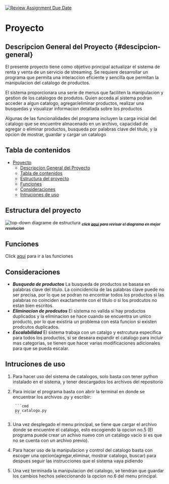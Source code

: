 [![Review Assignment Due Date](https://classroom.github.com/assets/deadline-readme-button-24ddc0f5d75046c5622901739e7c5dd533143b0c8e959d652212380cedb1ea36.svg)](https://classroom.github.com/a/LCXMIOgt)

# Proyecto

## Descripcion General del Proyecto {#descipcion-general}

El presente proyecto tiene como objetivo principal actualizar el sistema de renta y venta de un servicio de streaming. Se requiere desarrollar un programa que permita una interaccion eficiente y sencilla que permitan la manipulacion del catalogo de productos.

El sistema proporcionara una serie de menus que faciliten la manipulacion y gestion de los catalogos de produtos. Quien acceda al sistema podran acceder a algun catalogo, agregar/eliminar productos, realizar una busquedas y visualizar informacion detallada sobre los productos

Algunas de las funcionalidades del programa incluyen la carga inicial del catalogo que se encuentre almacenado en un archivo, capacidad de agregar o eliminar productos, busqueda por palabras clave del titulo, y la opcion de mostrar, guardar y cargar un catalogo

## Tabla de contenidos

- [Proyecto](#proyecto)
  - [Descripcion General del Proyecto](#descripcion-general-del-proyecto-descipcion-general)
  - [Tabla de contenidos](#tabla-de-contenidos)
  - [Estructura del proyecto](#estructura-del-proyecto-estructura-proyecto)
  - [Funciones](#funciones-funciones)
  - [Consideraciones](#consideraciones)
  - [Intruciones de uso](#intruciones-de-uso)

## Estructura del proyecto 

![top-down diagrame de estructura](./img/diagrama.png)
<sub>_**click [aqui](https://www.figma.com/file/gGUbw0SLhhbP5NFplgt1iu/Untitled?type=whiteboard&node-id=0%3A1&t=IFf8Mpjt3Wv4rbxZ-1) para revisar el diagrama en mejor resolucion**_</sub>

## Funciones 

Click [aqui](./funciones.md) para ir a las funciones

## Consideraciones

- **_Busqueda de productos_**
    La busqueda de productos se basasa en palabras clave del titulo. La coincidenciia de las palabras clave puede no ser precisa, por lo que se podran no encontrar todos los productos si las palabras no coinciden exactamente con el titulo o si los prodcutos no estan bien escritos.
- **_Eliminacion de prodcutos_**
    El sistema no valida si hay productos duplicados y la eliminacion se hace cuando se encuentra un unico producto, por lo que existiria un problema con esta funcion si existen prodcutos duplicados.
- **_Escalabilidad_**
    El sistema trabaja con un catalgo y estrcutura especifica para todos los productos, si se deseara expandir el catalogo para incluir mas categorias, se tienen que hacer varias modificaciones adicionales para que se pueda escalar.

## Intruciones de uso

1. Para hacer uso del sistema de catalogos, solo basta con tener python instalado en el sistema, y tener descargados los archivos del repositorio
2. Para iniciar el programa basta con abrir la terminal en donde se encuentrar los archivos .py y escribir:

        ```cmd
        py catalogo.py
        ```
3. Una vez desplegado el menu principal, se tiene que cargar el archivo donde se encuentre el catalogo, esto escogiendo la opcion no.5 (El programa puede crear un achivo nuevo con un catalogo vacio si es que no se cuenta con un archivo previo).
4. Para hacer uso de la manipulacion y control del catalogo basta con escoger una opcion(agregar,eliminar, mostrar catalogo, buscar) para despues seguir las instrucciones que el sistema vaya pidiendo
5. Una vez terminada la manipulacion del catalogo, se tendran que guardar los cambios hechos seleccionando la opcion no.6 del menu principal.
